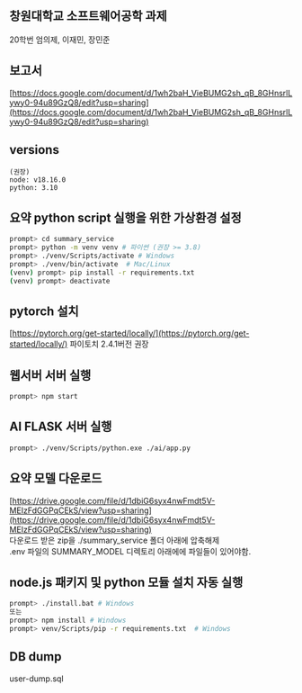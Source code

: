 ## 창원대학교 소프트웨어공학 과제
20학번 엄의제, 이재민, 장민준

## 보고서
[https://docs.google.com/document/d/1wh2baH_VieBUMG2sh_qB_8GHnsrlLywy0-94u89GzQ8/edit?usp=sharing](https://docs.google.com/document/d/1wh2baH_VieBUMG2sh_qB_8GHnsrlLywy0-94u89GzQ8/edit?usp=sharing)

## versions
    (권장)
    node: v18.16.0
    python: 3.10

## 요약 python script 실행을 위한 가상환경 설정
```sh
prompt> cd summary_service
prompt> python -m venv venv # 파이썬 (권장 >= 3.8)
prompt> ./venv/Scripts/activate # Windows
prompt> ./venv/bin/activate  # Mac/Linux
(venv) prompt> pip install -r requirements.txt
(venv) prompt> deactivate
```

## pytorch 설치
[https://pytorch.org/get-started/locally/](https://pytorch.org/get-started/locally/)
파이토치 2.4.1버전 권장

## 웹서버 서버 실행
```sh
prompt> npm start
```

## AI FLASK 서버 실행
```sh
prompt> ./venv/Scripts/python.exe ./ai/app.py
```

## 요약 모델 다운로드
[https://drive.google.com/file/d/1dbiG6syx4nwFmdt5V-MEIzFdGGPqCEkS/view?usp=sharing](https://drive.google.com/file/d/1dbiG6syx4nwFmdt5V-MEIzFdGGPqCEkS/view?usp=sharing)
<br>다운로드 받은 zip을 ./summary_service 폴더 아래에 압축해제
<br>.env 파일의 SUMMARY_MODEL 디렉토리 아래에에 파일들이 있어야함.

## node.js 패키지 및 python 모듈 설치 자동 실행
```sh
prompt> ./install.bat # Windows
또는
prompt> npm install # Windows
prompt> venv/Scripts/pip -r requirements.txt  # Windows
```

## DB dump
user-dump.sql
